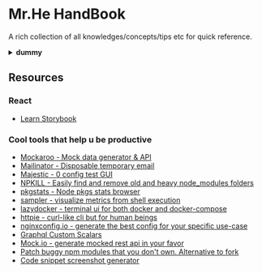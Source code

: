 # Mr.He HandBook

A rich collection of all knowledges/concepts/tips etc for quick reference.

<details>
<summary><strong>dummy</strong></summary>
  Dummy
</details>

## Resources

### React

- [Learn Storybook](https://www.learnstorybook.com/react/en/test/)

### Cool tools that help u be productive

- [Mockaroo - Mock data generator & API](https://mockaroo.com/)
- [Mailinator - Disposable temporary email](https://mailinator.com/)
- [Majestic - 0 config test GUI](https://github.com/Raathigesh/majestic)
- [NPKILL - Easily find and remove old and heavy node_modules folders](https://github.com/voidcosmos/npkill)
- [pkgstats - Node pkgs stats browser](https://www.pkgstats.com/?search=webpack)
- [sampler - visualize metrics from shell execution](https://github.com/sqshq/sampler)
- [lazydocker - terminal ui for both docker and docker-compose](https://github.com/jesseduffield/lazydocker)
- [httpie - curl-like cli but for human beings](https://github.com/jakubroztocil/httpie)
- [nginxconfig.io - generate the best config for your specific use-case](https://github.com/digitalocean/nginxconfig.io)
- [Graphql Custom Scalars](https://github.com/urigo/graphql-scalars)
- [Mock.io - generate mocked rest api in your favor](https://www.mocky.io/)
- [Patch buggy npm modules that you don't own. Alternative to fork](https://www.npmjs.com/package/patch-package)
- [Code snippet screenshot generator](https://carbon.now.sh/)
